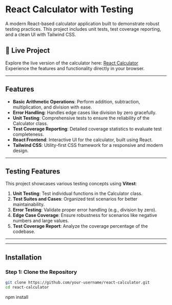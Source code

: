 # **React Calculator with Testing**

A modern React-based calculator application built to demonstrate robust testing practices. This project includes unit tests, test coverage reporting, and a clean UI with Tailwind CSS.

## 🚀 **Live Project**
Explore the live version of the calculator here: [React Calculator](#)  
Experience the features and functionality directly in your browser.

---

## **Features**
- **Basic Arithmetic Operations**: Perform addition, subtraction, multiplication, and division with ease.
- **Error Handling**: Handles edge cases like division by zero gracefully.
- **Unit Testing**: Comprehensive tests to ensure the reliability of the Calculator class.
- **Test Coverage Reporting**: Detailed coverage statistics to evaluate test completeness.
- **React Frontend**: Interactive UI for the calculator, built using React.
- **Tailwind CSS**: Utility-first CSS framework for a responsive and modern design.

---

## **Testing Features**
This project showcases various testing concepts using **Vitest**:
1. **Unit Testing**: Test individual functions in the Calculator class.
2. **Test Suites and Cases**: Organized test scenarios for better maintainability.
3. **Error Testing**: Validate proper error handling (e.g., division by zero).
4. **Edge Case Coverage**: Ensure robustness for scenarios like negative numbers and large values.
5. **Test Coverage Report**: Analyze the coverage percentage of the codebase.

---

---

## **Installation**

### **Step 1: Clone the Repository**
```bash
git clone https://github.com/your-username/react-calculator.git
cd react-calculator
```

npm install


